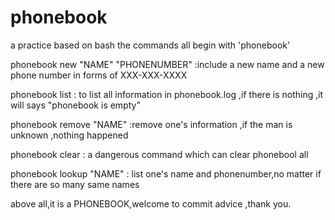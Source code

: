 # phonebook
a practice based on bash
the commands all begin with 'phonebook'

phonebook new "NAME" "PHONENUMBER" :include a new name and a new phone number in forms of XXX-XXX-XXXX

phonebook list : to list all information in phonebook.log ,if there is nothing ,it will says "phonebook is empty"

phonebook remove "NAME" :remove one's information ,if the man is unknown ,nothing happened

phonebook clear : a dangerous command which can clear phonebool all

phonebook lookup "NAME" : list one's name and phonenumber,no matter if there are so many same names

above all,it is a PHONEBOOK,welcome to commit advice ,thank you.
